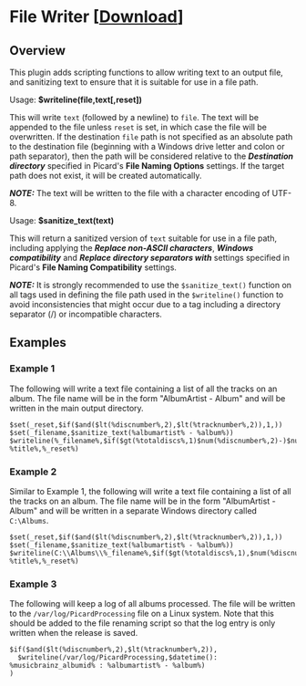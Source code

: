 # File Writer \[[Download](https://github.com/rdswift/picard-plugins/raw/2.0_RDS_Plugins/plugins/file_writer/file_writer.zip)\]

## Overview

This plugin adds scripting functions to allow writing text to an output file, and sanitizing text to ensure that it is suitable for use in a file path.

Usage: **$writeline(file,text\[,reset\])**

This will write `text` (followed by a newline) to `file`.  The text will be appended to the file unless `reset` is set, in which case the file will be overwritten.  If the destination `file` path is not specified as an absolute path to the destination file (beginning with a Windows drive letter and colon or path separator), then the path will be considered relative to the ***Destination directory*** specified in Picard's **File Naming Options** settings.  If the target path does not exist, it will be created automatically.

***NOTE:*** The text will be written to the file with a character encoding of UTF-8.

Usage: **$sanitize_text(text)**

This will return a sanitized version of `text` suitable for use in a file path, including applying the ***Replace non-ASCII characters***, ***Windows compatibility*** and ***Replace directory separators with*** settings specified in Picard's **File Naming Compatibility** settings.

***NOTE:*** It is strongly recommended to use the `$sanitize_text()` function on all tags used in defining the file path used in the `$writeline()` function to avoid inconsistencies that might occur due to a tag including a directory separator (/) or incompatible characters.

## Examples

### Example 1

The following will write a text file containing a list of all the tracks on an album.  The file name will be in the form "AlbumArtist - Album" and will be written in the main output directory.

```
$set(_reset,$if($and($lt(%discnumber%,2),$lt(%tracknumber%,2)),1,))
$set(_filename,$sanitize_text(%albumartist% - %album%))
$writeline(%_filename%,$if($gt(%totaldiscs%,1)$num(%discnumber%,2)-)$num(%tracknumber%,2) %title%,%_reset%)
```

### Example 2

Similar to Example 1, the following will write a text file containing a list of all the tracks on an album.  The file name will be in the form "AlbumArtist - Album" and will be written in a separate Windows directory called `C:\Albums`.

```
$set(_reset,$if($and($lt(%discnumber%,2),$lt(%tracknumber%,2)),1,))
$set(_filename,$sanitize_text(%albumartist% - %album%))
$writeline(C:\\Albums\\%_filename%,$if($gt(%totaldiscs%,1),$num(%discnumber%,2)-)$num(%tracknumber%,2) %title%,%_reset%)
```

### Example 3

The following will keep a log of all albums processed.  The file will be written to the `/var/log/PicardProcessing` file on a Linux system.  Note that this should be added to the file renaming script so that the log entry is only written when the release is saved.

```
$if($and($lt(%discnumber%,2),$lt(%tracknumber%,2)),
  $writeline(/var/log/PicardProcessing,$datetime(): %musicbrainz_albumid% : %albumartist% - %album%)
)
```
